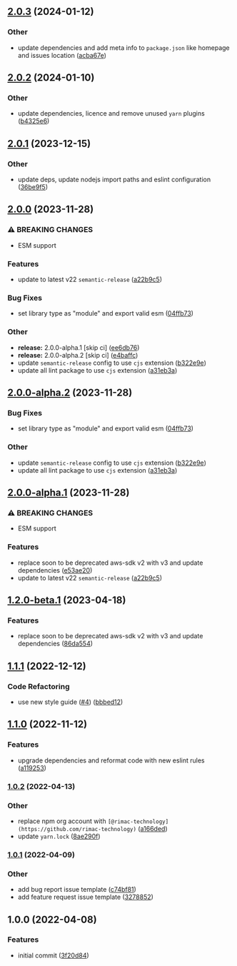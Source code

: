 ## [2.0.3](https://github.com/RimacTechnology/semantic-release-ecr/compare/v2.0.2...v2.0.3) (2024-01-12)


### Other

* update dependencies and add meta info to `package.json` like homepage and issues location ([acba67e](https://github.com/RimacTechnology/semantic-release-ecr/commit/acba67e2dba397edf17c7727dc1153d6c942f5cd))

## [2.0.2](https://github.com/RimacTechnology/semantic-release-ecr/compare/v2.0.1...v2.0.2) (2024-01-10)


### Other

* update dependencies, licence and remove unused `yarn` plugins ([b4325e6](https://github.com/RimacTechnology/semantic-release-ecr/commit/b4325e6069099bebbd5fc1b075ba68e8bb24fc2f))

## [2.0.1](https://github.com/RimacTechnology/semantic-release-ecr/compare/v2.0.0...v2.0.1) (2023-12-15)


### Other

* update deps, update nodejs import paths and eslint configuration ([36be9f5](https://github.com/RimacTechnology/semantic-release-ecr/commit/36be9f5661444fc85b0d14759d606e8ab07b61d9))

## [2.0.0](https://github.com/RimacTechnology/semantic-release-ecr/compare/v1.2.0...v2.0.0) (2023-11-28)


### ⚠ BREAKING CHANGES

* ESM support

### Features

* update to latest v22 `semantic-release` ([a22b9c5](https://github.com/RimacTechnology/semantic-release-ecr/commit/a22b9c50591155f3a38f755b6fb8230b11c21395))


### Bug Fixes

* set library type as "module" and export valid esm ([04ffb73](https://github.com/RimacTechnology/semantic-release-ecr/commit/04ffb73aacd754123d2f62100b61e7d989a32abb))


### Other

* **release:** 2.0.0-alpha.1 [skip ci] ([ee6db76](https://github.com/RimacTechnology/semantic-release-ecr/commit/ee6db76acdd1ba614f8e2299368503a5d62b39a2))
* **release:** 2.0.0-alpha.2 [skip ci] ([e4baffc](https://github.com/RimacTechnology/semantic-release-ecr/commit/e4baffc8a733974d776394c86c7bbeb03b6be75e))
* update `semantic-release` config to use `cjs` extension ([b322e9e](https://github.com/RimacTechnology/semantic-release-ecr/commit/b322e9e60f3c140df6c05609a5b6a0a8cc7ac256))
* update all lint package to use `cjs` extension ([a31eb3a](https://github.com/RimacTechnology/semantic-release-ecr/commit/a31eb3a52d0fbef3d3c2515f332cb5e653b4c515))

## [2.0.0-alpha.2](https://github.com/RimacTechnology/semantic-release-ecr/compare/v2.0.0-alpha.1...v2.0.0-alpha.2) (2023-11-28)


### Bug Fixes

* set library type as "module" and export valid esm ([04ffb73](https://github.com/RimacTechnology/semantic-release-ecr/commit/04ffb73aacd754123d2f62100b61e7d989a32abb))


### Other

* update `semantic-release` config to use `cjs` extension ([b322e9e](https://github.com/RimacTechnology/semantic-release-ecr/commit/b322e9e60f3c140df6c05609a5b6a0a8cc7ac256))
* update all lint package to use `cjs` extension ([a31eb3a](https://github.com/RimacTechnology/semantic-release-ecr/commit/a31eb3a52d0fbef3d3c2515f332cb5e653b4c515))

## [2.0.0-alpha.1](https://github.com/RimacTechnology/semantic-release-ecr/compare/v1.1.1...v2.0.0-alpha.1) (2023-11-28)


### ⚠ BREAKING CHANGES

* ESM support

### Features

* replace soon to be deprecated aws-sdk v2 with v3 and update dependencies ([e53ae20](https://github.com/RimacTechnology/semantic-release-ecr/commit/e53ae207bcfdaa8b56d3f90c8c80c82620e7744d))
* update to latest v22 `semantic-release` ([a22b9c5](https://github.com/RimacTechnology/semantic-release-ecr/commit/a22b9c50591155f3a38f755b6fb8230b11c21395))

## [1.2.0-beta.1](https://github.com/RimacTechnology/semantic-release-ecr/compare/v1.1.1...v1.2.0-beta.1) (2023-04-18)


### Features

* replace soon to be deprecated aws-sdk v2 with v3 and update dependencies ([86da554](https://github.com/RimacTechnology/semantic-release-ecr/commit/86da55489fd039a4b68693a4c85a9e4c8e9ae808))

## [1.1.1](https://github.com/RimacTechnology/semantic-release-ecr/compare/v1.1.0...v1.1.1) (2022-12-12)


### Code Refactoring

* use new style guide ([#4](https://github.com/RimacTechnology/semantic-release-ecr/issues/4)) ([bbbed12](https://github.com/RimacTechnology/semantic-release-ecr/commit/bbbed125d630dc9bab528c3afdffe6acae918c75))

## [1.1.0](https://github.com/RimacTechnology/semantic-release-ecr/compare/v1.0.2...v1.1.0) (2022-11-12)


### Features

* upgrade dependencies and reformat code with new eslint rules ([a119253](https://github.com/RimacTechnology/semantic-release-ecr/commit/a1192532072bab084ddfd865593e5bf55ff3b73a))

### [1.0.2](https://github.com/RimacTechnology/semantic-release-ecr/compare/v1.0.1...v1.0.2) (2022-04-13)


### Other

* replace npm org account with `[@rimac-technology](https://github.com/rimac-technology)` ([a166ded](https://github.com/RimacTechnology/semantic-release-ecr/commit/a166ded9f21f4c778c5096a4fe2747fd4073e7a1))
* update `yarn.lock` ([8ae290f](https://github.com/RimacTechnology/semantic-release-ecr/commit/8ae290f83c66be808de88cdb739d20d72d61f0bd))

### [1.0.1](https://github.com/RimacTechnology/semantic-release-ecr/compare/v1.0.0...v1.0.1) (2022-04-09)


### Other

* add bug report issue template ([c74bf81](https://github.com/RimacTechnology/semantic-release-ecr/commit/c74bf81375ffb16c6d8b1c8754816606324ebc60))
* add feature request issue template ([3278852](https://github.com/RimacTechnology/semantic-release-ecr/commit/3278852751bf536b19df7e1df24dc339b8ab4b48))

## 1.0.0 (2022-04-08)


### Features

* initial commit ([3f20d84](https://github.com/RimacTechnology/semantic-release-ecr/commit/3f20d84ac0c63276eda8c0f86cdbfa0d0b398da1))
